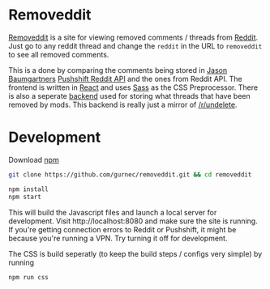 # Removeddit
[Removeddit](https://removeddit.com) is a site for viewing removed comments / threads from [Reddit](https://www.reddit.com).
Just go to any reddit thread and change the `reddit` in the URL to `removeddit` to see all removed comments.

This is a done by comparing the comments being stored in [Jason Baumgartners](https://pushshift.io/) [Pushshift Reddit API](https://github.com/pushshift/api) and the ones from Reddit API. The frontend is written in [React](https://reactjs.org/) and uses [Sass](https://sass-lang.com/) as the CSS Preprocessor. There is also a seperate [backend](https://github.com/JubbeArt/removeddit-api) used for storing what threads that have been removed by mods. This backend is really just a mirror of [/r/undelete](https://www.reddit.com/r/undelete/).

# Development
Download [npm](https://www.npmjs.com/get-npm) 

```bash
git clone https://github.com/gurnec/removeddit.git && cd removeddit

npm install
npm start
```

This will build the Javascript files and launch a local server for development. Visit http://localhost:8080 and make sure the site is running. If you're getting connection errors to Reddit or Pushshift, it might be because you're running a VPN. Try turning it off for development.

The CSS is build seperatly (to keep the build steps / configs very simple) by running
```bash
npm run css
```
